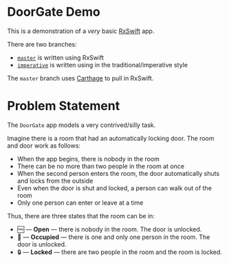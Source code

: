 # DoorGate Demo
This is a demonstration of a *very* basic [RxSwift](https://github.com/reactivex/rxswift) app.

There are two branches:

* [`master`](https://github.com/cliss/doorgatedemo/) is written using RxSwift
* [`imperative`](https://github.com/cliss/doorgatedemo/tree/imperative) is written using in the traditional/imperative style

The `master` branch uses [Carthage](https://github.com/Carthage/Carthage) to pull in RxSwift.

# Problem Statement
The `DoorGate` app models a very contrived/silly task.

Imagine there is a room that had an automatically locking door. The room and door work as follows:

* When the app begins, there is nobody in the room
* There can be no more than two people in the room at once
* When the second person enters the room, the door automatically shuts and locks from the outside
* Even when the door is shut and locked, a person can walk out of the room
* Only one person can enter or leave at a time

Thus, there are three states that the room can be in:

* 🆓 &mdash; **Open** &mdash; there is nobody in the room. The door is unlocked.
* 🚪 &mdash; **Occupied** &mdash; there is one and only one person in the room. The door is unlocked.
* 🔒 &mdash; **Locked** &mdash; there are two people in the room and the room is locked.

